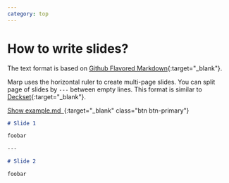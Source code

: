 ```yaml
---
category: top
---
```


<div class="col-xs-12 col-sm-6 col-sm-push-6">
  <div class="post-markdown" markdown="1">

# How to write slides?

The text format is based on [Github Flavored Markdown](https://guides.github.com/features/mastering-markdown/){:target="_blank"}.

Marp uses the horizontal ruler to create multi-page slides. You can split page of slides by `---` between empty lines. This format is similar to [Deckset](http://www.decksetapp.com/){:target="_blank"}.

[Show example.md&ensp;<i class="fa fa-external-link" aria-hidden="true"></i>](https://raw.githubusercontent.com/yhatt/marp/master/example.md){:target="_blank" class="btn btn-primary"}

</div>
</div>
<div class="col-xs-12 col-sm-6 col-sm-pull-6">
<div class="post-sub-image" style="max-width: 320px;" markdown="1">

```markdown
# Slide 1

foobar

---

# Slide 2

foobar
```

</div>
</div>